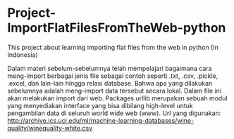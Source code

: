 # Project-ImportFlatFilesFromTheWeb-python
This project about learning importing flat files from the web in python (In Indonesia)

Dalam materi sebelum-sebelumnya telah mempelajari bagaimana cara meng-import berbagai jenis file sebagai contoh seperti .txt, .csv, .pickle, .excel, dan lain-lain hingga relasi database. Bahwa apa yang dilakukan sebelumnya adalah meng-import data tersebut secara lokal. Dalam file ini akan melakukan import dari web.
Packages urllib merupakan sebuah modul yang menyediakan interface yang bisa dibilang high-level untuk pengambilan data di seluruh world wide web (www).
Url yang digunakan: http://archive.ics.uci.edu/ml/machine-learning-databases/wine-quality/winequality-white.csv
